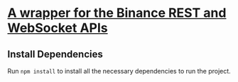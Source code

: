 # [A wrapper for the Binance REST and WebSocket APIs](https://github.com/karthik947/binance)

## Install Dependencies
Run `npm install` to install all the necessary dependencies to run the project.
